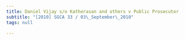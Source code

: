 ```yaml
---
title: Daniel Vijay s/o Katherasan and others v Public Prosecutor
subtitle: "[2010] SGCA 33 / 03\_September\_2010"
tags: null

---
```


